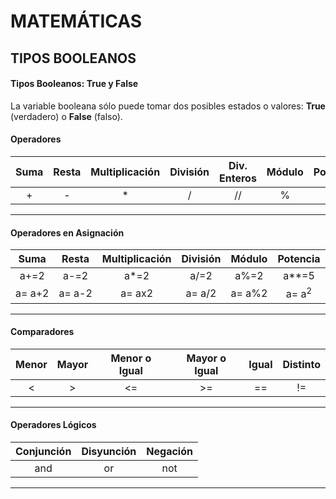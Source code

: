 # MATEMÁTICAS

## TIPOS BOOLEANOS

#### **Tipos Booleanos:** True y False

La variable booleana sólo puede tomar dos posibles estados o valores: **True** (verdadero) o **False** (falso).

#### **Operadores**

| Suma | Resta | Multiplicación | División | Div. Enteros | Módulo | Potencia |
| :--: | :--: | :--: | :--: | :--: | :--: | :--: |
| + | - | * | / | // | % | ** |
---
#### **Operadores en Asignación**

| Suma | Resta | Multiplicación | División | Módulo | Potencia |
| :--: | :--: | :--: | :--: | :--: | :--: |
| a+=2 | a-=2 | a*=2 | a/=2 | a%=2 | a**=5 |
| a= a+2 | a= a-2 | a= ax2 | a= a/2 | a= a%2 | a= a<sup>2</sup> |
---
#### **Comparadores**

| Menor | Mayor | Menor o Igual | Mayor o Igual | Igual | Distinto | 
| :--: | :--: | :--: | :--: | :--: | :--: |
| < | > | <= | >= | == | != |
---
#### **Operadores Lógicos**

| Conjunción | Disyunción | Negación | 
| :--: | :--: | :--: |
| and | or | not |
---
  

